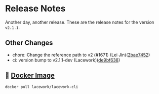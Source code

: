 # Release Notes
Another day, another release. These are the release notes for the version `v2.1.1`.

## Other Changes
* chore: Change the reference path to v2 (#1671) (Lei Jin)([2bae7452](https://github.com/lacework/go-sdk/commit/2bae745225241db1dea8f7a9e1281b3b836a1979))
* ci: version bump to v2.1.1-dev (Lacework)([de9bf638](https://github.com/lacework/go-sdk/commit/de9bf6385f4cd1d69e8e0ef6be444c5a32091c3a))

## :whale: [Docker Image](https://hub.docker.com/r/lacework/lacework-cli)
```
docker pull lacework/lacework-cli
```
